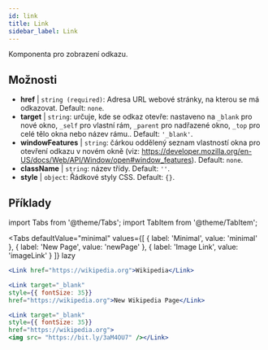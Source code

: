 ```yaml
---
id: link
title: Link
sidebar_label: Link
---
```


Komponenta pro zobrazení odkazu.

## Možnosti

* __href__ | `string (required)`: Adresa URL webové stránky, na kterou se má odkazovat. Default: `none`.
* __target__ | `string`: určuje, kde se odkaz otevře: nastaveno na `_blank` pro nové okno, `_self` pro vlastní rám, `_parent` pro nadřazené okno, `_top` pro celé tělo okna nebo název rámu.. Default: `'_blank'`.
* __windowFeatures__ | `string`: čárkou oddělený seznam vlastností okna pro otevření odkazu v novém okně (viz: https://developer.mozilla.org/en-US/docs/Web/API/Window/open#window_features). Default: `none`.
* __className__ | `string`: název třídy. Default: `''`.
* __style__ | `object`: Řádkové styly CSS. Default: `{}`.


## Příklady

import Tabs from '@theme/Tabs';
import TabItem from '@theme/TabItem';

<Tabs
    defaultValue="minimal"
    values={[
        { label: 'Minimal', value: 'minimal' },
        { label: 'New Page', value: 'newPage' },
        { label: 'Image Link', value: 'imageLink' }
    ]}
    lazy
>
<TabItem value="minimal">

```jsx live
<Link href="https://wikipedia.org">Wikipedia</Link>
```

</TabItem>

<TabItem value="newPage">

```jsx live
<Link target="_blank" 
style={{ fontSize: 35}}
href="https://wikipedia.org">New Wikipedia Page</Link>
```
</TabItem>

<TabItem value="imageLink">

```jsx live
<Link target="_blank" 
style={{ fontSize: 35}}
href="https://wikipedia.org">
<img src= "https://bit.ly/3aM4OU7" /></Link>
```

</TabItem>

</Tabs>
